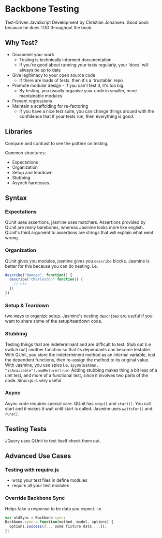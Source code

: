 # Backbone Testing

Test-Driven JavaScript Development by Christian Johansen. Good book because he does TDD throughout the book. 

## Why Test?
* Document your work
  * Testing is technically informed documentation.
  * If you're good about running your tests regularly, your 'docs' will always be up to date
* Give legitimacy to your open source code 
  * If there are loads of tests, then it's a 'trustable' repo
* Promote modular design - if you can't test it, it's too big
  * By testing, you usually organise your code in smaller, more mantainable modules
* Prevent regressions
* Maintain a scaffolding for re-factoring
  * If you have a nice test suite, you can change things around with the confidence that if your tests run, then everything is good.

## Libraries
Compare and contrast to see the pattern on testing. 

Common structures:
* Expectations
* Organization
* Setup and teardown
* Stubbing
* Asynch harnesses.

## Syntax
### Expectations
QUnit uses assertions, jasmine uses matchers. Assertions provided by QUnit are really barebones, whereas Jasmine looks more like english. 
QUnit's third argument to assertions are strings that will explain what went wrong.
### Organization
QUnit gives you modules, jasmine gives you `describe` blocks.
Jasmine is better for this because you can do nesting. i.e.
```js
describe("dances", function() {
  describe("charleston" function() {
    // etc
  })
})
```
### Setup & Teardown
two ways to organize setup. Jasmine's nesting `describes` are useful if you want to share some of the setup/teardown code. 

### Stubbing
Testing things that are indeterminant and are difficult to test. Stub out (i.e switch out) another function so that its dependants can become testable.
With QUnit, you store the indeterminent method as an internal variable, test the dependent functions, then re-assign the method to its original value.
With Jasmine, you use spies i.e. `spyOn(Batman, "isAvailable").andReturn(true)`
Adding stubbing makes thing a bit less of a unit test, and more of a functional test, since it involves two parts of the code. Sinon.js is very useful

### Async
Async code requires special care. QUnit has `stop()` and `start()`. You call start and it makes it wait until start is called.
Jasmine uses `waitsFor()` and `runs()`. 

## Testing Tests
JQuery uses QUnit to test itself check them out.

## Advanced Use Cases
### Testing with require.js
* wrap your test files in define modules
* require all your test modules

### Override Backbone Sync
Helps fake a response to be data you expect.
i.e.
```js
var oldSync = Backbone.sync;
Backbone.sync = function(method, model, options) {
  options.success({... some fixture data ...});
};
```





